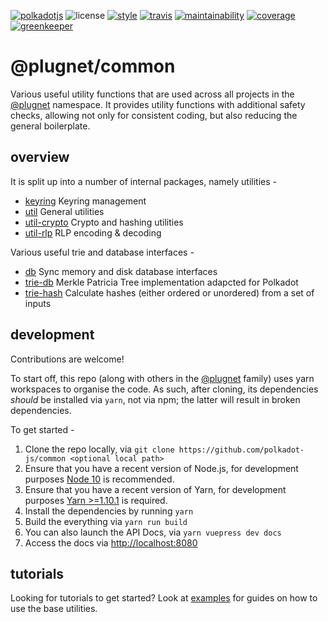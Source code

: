 [![polkadotjs](https://img.shields.io/badge/polkadot-js-orange.svg?style=flat-square)](https://polkadot.js.org)
![license](https://img.shields.io/badge/License-Apache%202.0-blue.svg?style=flat-square)
[![style](https://img.shields.io/badge/code%20style-semistandard-lightgrey.svg?style=flat-square)](https://github.com/Flet/semistandard)
[![travis](https://img.shields.io/travis/polkadot-js/common.svg?style=flat-square)](https://travis-ci.com/polkadot-js/common)
[![maintainability](https://img.shields.io/codeclimate/maintainability/polkadot-js/common.svg?style=flat-square)](https://codeclimate.com/github/polkadot-js/common/maintainability)
[![coverage](https://img.shields.io/coveralls/polkadot-js/common.svg?style=flat-square)](https://coveralls.io/github/polkadot-js/common?branch=master)
[![greenkeeper](https://img.shields.io/badge/greenkeeper-enabled-brightgreen.svg?style=flat-square)](https://greenkeeper.io/)

# @plugnet/common

Various useful utility functions that are used across all projects in the [@plugnet](https://polkadot.js.org) namespace. It provides utility functions with additional safety checks, allowing not only for consistent coding, but also reducing the general boilerplate.

## overview

It is split up into a number of internal packages, namely utilities -

- [keyring](packages/keyring/) Keyring management
- [util](packages/util/) General utilities
- [util-crypto](packages/util-crypto/) Crypto and hashing utilities
- [util-rlp](packages/util-rlp/) RLP encoding & decoding

Various useful trie and database interfaces -

- [db](packages/db/) Sync memory and disk database interfaces
- [trie-db](packages/trie-db/) Merkle Patricia Tree implementation adapcted for Polkadot
- [trie-hash](packages/trie-hash/) Calculate hashes (either ordered or unordered) from a set of inputs

## development

Contributions are welcome!

To start off, this repo (along with others in the [@plugnet](https://github.com/polkadot-js/) family) uses yarn workspaces to organise the code. As such, after cloning, its dependencies _should_ be installed via `yarn`, not via npm; the latter will result in broken dependencies.

To get started -

1. Clone the repo locally, via `git clone https://github.com/polkadot-js/common <optional local path>`
2. Ensure that you have a recent version of Node.js, for development purposes [Node 10](https://nodejs.org/en/) is recommended.
3. Ensure that you have a recent version of Yarn, for development purposes [Yarn >=1.10.1](https://yarnpkg.com/docs/install) is required.
4. Install the dependencies by running `yarn`
5. Build the everything via `yarn run build`
6. You can also launch the API Docs, via `yarn vuepress dev docs`
7. Access the docs via [http://localhost:8080](http://localhost:8080)

## tutorials

Looking for tutorials to get started? Look at [examples](https://polkadot.js.org/api/examples/keyring/) for guides on how to use the base utilities.
